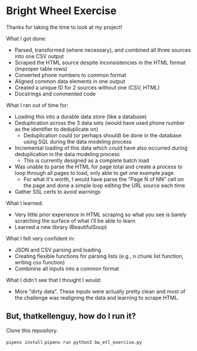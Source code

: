# Bright Wheel Exercise

Thanks for taking the time to look at my project!

What I got done:
- Parsed, transformed (where necessary), and combined all three sources into one CSV output
- Scraped the HTML source despite inconsistencies in the HTML format (improper table rows)
- Converted phone numbers to common format
- Aligned common data elements in one output
- Created a unique ID for 2 sources without one (CSV, HTML)
- Docstrings and commented code

What I ran out of time for:
- Loading this into a durable data store (like a database)
- Deduplication across the 3 data sets (would have used phone number as the identifier to deduplicate on)
    - Deduplication could (or perhaps should) be done in the database using SQL during the data modeling process
- Incremental loading of this data which could have also occurred during deduplication in the data modeling process
    - This is currently designed as a complete batch load
- Was unable to parse the HTML for page total and create a process to loop through all pages to load, only able to get one example page
    - For what it's worth, I would have parse the "Page N of NN" cell on the page and done a simple loop editing the URL source each time
- Gather SSL certs to avoid warnings

What I learned:
- Very little prior experience in HTML scraping so what you see is barely scratching the surface of what I'll be able to learn
- Learned a new library (BeautifulSoup)

What I felt very confident in:
- JSON and CSV parsing and loading
- Creating flexible functions for parsing lists (e.g., n chunk list function, writing csv function)
- Combinine all inputs into a common format

What I didn't see that I thought I would:
- More "dirty data".  These inputs were actually pretty clean and most of the challenge was realigning the data and learning to scrape HTML.

## But, thatkellenguy, how do I run it?

Clone this repository.

`pipenv install`
`pipenv run python3 bw_etl_exercise.py`